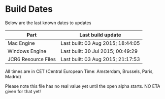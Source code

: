 # Build Dates

Below are the last known dates to updates

Part | Last build update
-----|-----
Mac Engine | Last built: 03 Aug 2015; 18:44:05
Windows Engine | Last built: 30 Jul 2015; 00:49:29
JCR6 Resource Files | Last built: 03 Aug 2015; 21:17:53
All times are in CET (Central European Time: Amsterdam, Brussels, Paris, Madrid)


Please note this file has no real value yet until the open alpha starts. NO ETA given for that yet!
